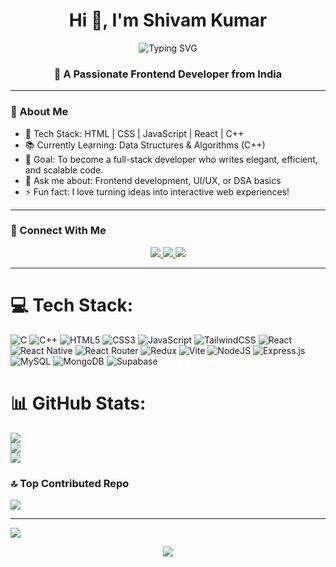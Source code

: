 <!-- Profile Header -->
<h1 align="center">Hi 👋, I'm Shivam Kumar</h1>
<p align="center">
  <img src="https://readme-typing-svg.demolab.com?font=Fira+Code&pause=1000&color=D2042D&center=true&vCenter=true&width=435&lines=%F0%9F%8C%9F+Frontend+Developer" alt="Typing SVG" />
</p>
<h3 align="center">🚀 A Passionate Frontend Developer from India</h3>

---

### 🌟 About Me
- 🚀 Tech Stack: HTML | CSS | JavaScript | React | C++
- 📚 Currently Learning: Data Structures & Algorithms (C++)
- 🌱 Goal: To become a full-stack developer who writes elegant, efficient, and scalable code.
- 💬 Ask me about: Frontend development, UI/UX, or DSA basics
- ⚡ Fun fact: I love turning ideas into interactive web experiences!

---



### 🔗 Connect With Me
<p align="center">
  <a href="https://www.linkedin.com/in/shivam-kumar-88b154320/" target="_blank">
    <img src="https://img.shields.io/badge/LinkedIn-%230A66C2.svg?&style=for-the-badge&logo=linkedin&logoColor=white" />
  </a>
  <a href="https://leetcode.com/u/TmjY2BLCIq/" target="_blank">
    <img src="https://img.shields.io/badge/LeetCode-%23FFA116.svg?&style=for-the-badge&logo=leetcode&logoColor=white" />
  </a>
  <a href="https://www.geeksforgeeks.org/user/shivam2xjg7/" target="_blank">
    <img src="https://img.shields.io/badge/GeeksforGeeks-%230F9D58.svg?&style=for-the-badge&logo=geeksforgeeks&logoColor=white" />
  </a>
</p>

---

# 💻 Tech Stack:
![C](https://img.shields.io/badge/c-%2300599C.svg?style=for-the-badge&logo=c&logoColor=white) ![C++](https://img.shields.io/badge/c++-%2300599C.svg?style=for-the-badge&logo=c%2B%2B&logoColor=white) ![HTML5](https://img.shields.io/badge/html5-%23E34F26.svg?style=for-the-badge&logo=html5&logoColor=white) ![CSS3](https://img.shields.io/badge/css3-%231572B6.svg?style=for-the-badge&logo=css3&logoColor=white) ![JavaScript](https://img.shields.io/badge/javascript-%23323330.svg?style=for-the-badge&logo=javascript&logoColor=%23F7DF1E) ![TailwindCSS](https://img.shields.io/badge/tailwindcss-%2338B2AC.svg?style=for-the-badge&logo=tailwind-css&logoColor=white) ![React](https://img.shields.io/badge/react-%2320232a.svg?style=for-the-badge&logo=react&logoColor=%2361DAFB) ![React Native](https://img.shields.io/badge/react_native-%2320232a.svg?style=for-the-badge&logo=react&logoColor=%2361DAFB) ![React Router](https://img.shields.io/badge/React_Router-CA4245?style=for-the-badge&logo=react-router&logoColor=white) ![Redux](https://img.shields.io/badge/redux-%23593d88.svg?style=for-the-badge&logo=redux&logoColor=white) ![Vite](https://img.shields.io/badge/vite-%23646CFF.svg?style=for-the-badge&logo=vite&logoColor=white) ![NodeJS](https://img.shields.io/badge/node.js-6DA55F?style=for-the-badge&logo=node.js&logoColor=white) ![Express.js](https://img.shields.io/badge/express.js-%23404d59.svg?style=for-the-badge&logo=express&logoColor=%2361DAFB) ![MySQL](https://img.shields.io/badge/mysql-4479A1.svg?style=for-the-badge&logo=mysql&logoColor=white) ![MongoDB](https://img.shields.io/badge/MongoDB-%234ea94b.svg?style=for-the-badge&logo=mongodb&logoColor=white) ![Supabase](https://img.shields.io/badge/Supabase-3ECF8E?style=for-the-badge&logo=supabase&logoColor=white)
# 📊 GitHub Stats:
![](https://github-readme-stats.vercel.app/api?username=Student-JSS&theme=dark&hide_border=false&include_all_commits=false&count_private=true)<br/>
![](https://nirzak-streak-stats.vercel.app/?user=Student-JSS&theme=dark&hide_border=false)<br/>
![](https://github-readme-stats.vercel.app/api/top-langs/?username=Student-JSS&theme=dark&hide_border=false&include_all_commits=false&count_private=true&layout=compact)




### 🔝 Top Contributed Repo
![](https://github-contributor-stats.vercel.app/api?username=Student-JSS&limit=5&theme=radical&combine_all_yearly_contributions=true)

---
[![](https://visitcount.itsvg.in/api?id=Student-JSS&icon=0&color=0)](https://visitcount.itsvg.in)

<!-- Proudly created with GPRM ( https://gprm.itsvg.in ) -->
<!--Footer--> 
<p align="center">
  <img src="https://capsule-render.vercel.app/api?type=waving&color=gradient&height=65&section=footer"/>
</p>
